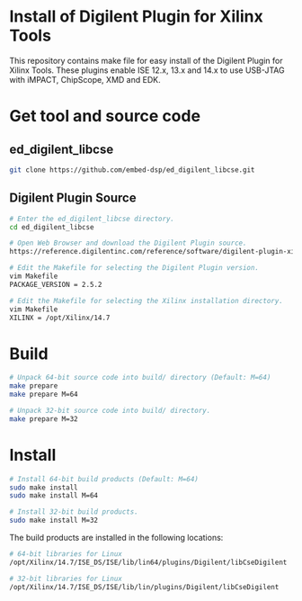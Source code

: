 
Install of Digilent Plugin for Xilinx Tools
===========================================

This repository contains make file for easy install of the Digilent Plugin for Xilinx Tools.
These plugins enable ISE 12.x, 13.x and 14.x to use USB-JTAG with iMPACT, ChipScope, XMD and EDK.

Get tool and source code
========================

## ed_digilent_libcse
```bash
git clone https://github.com/embed-dsp/ed_digilent_libcse.git
```

## Digilent Plugin Source
```bash
# Enter the ed_digilent_libcse directory.
cd ed_digilent_libcse

# Open Web Browser and download the Digilent Plugin source.
https://reference.digilentinc.com/reference/software/digilent-plugin-xilinx-tools/start

# Edit the Makefile for selecting the Digilent Plugin version.
vim Makefile
PACKAGE_VERSION = 2.5.2

# Edit the Makefile for selecting the Xilinx installation directory.
vim Makefile
XILINX = /opt/Xilinx/14.7
```

Build
=====
```bash
# Unpack 64-bit source code into build/ directory (Default: M=64)
make prepare
make prepare M=64

# Unpack 32-bit source code into build/ directory.
make prepare M=32
```

Install
=======
```bash
# Install 64-bit build products (Default: M=64)
sudo make install
sudo make install M=64

# Install 32-bit build products.
sudo make install M=32
```

The build products are installed in the following locations:
```bash
# 64-bit libraries for Linux
/opt/Xilinx/14.7/ISE_DS/ISE/lib/lin64/plugins/Digilent/libCseDigilent

# 32-bit libraries for Linux
/opt/Xilinx/14.7/ISE_DS/ISE/lib/lin/plugins/Digilent/libCseDigilent
```

